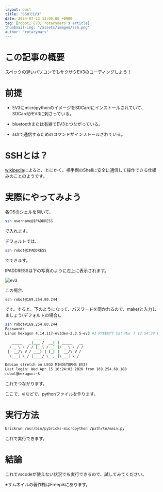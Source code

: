 ```yaml
---
layout: post
title: "SSHでEV3"
date: 2024-07-23 12:00:00 +0900
tag: [robot, EV3, rotarymars's article]
thumbnail-img: "/assets/images/ssh.png"
author: "rotarymars"
---
```

# この記事の概要
スペックの遅いパソコンでもサクサクEV3のコーディングしよう！

# 前提

- EV3にmicropythonのイメージをSDCardにインストールされていて、SDCardがEV3に刺さっている。

- bluetoothまたは有線でEV3とつながっている。

- sshで通信するためのコマンドがインストールされている。


# SSHとは？
[wikipedia](https://ja.wikipedia.org/wiki/Secure_Shell)によると、とにかく、相手側のShellに安全に通信して操作できる仕組みのことのようです。


# 実際にやってみよう

各OSのシェルを開いて、

```bash
ssh username@IPADDRESS
```

で入れます。

デフォルトでは、

```bash
ssh robot@IPADDRESS
```

でできます。

IPADDRESSは下の写真のように左上に表示されます。

![ev3](/assets/images/ev3dev.png)

この場合、

```bash
ssh robot@169.254.80.244
```
です。すると、下のようになって、パスワードを聞かれるので、makerと入力しましょう(デフォルトの場合)。

```bash
ssh robot@169.254.80.244
Password:
Linux hexagon 4.14.117-ev3dev-2.3.5-ev3 #1 PREEMPT Sat Mar 7 12:54:39 CST 2020 armv5tejl
             _____     _
   _____   _|___ /  __| | _____   __
  / _ \ \ / / |_ \ / _` |/ _ \ \ / /
 |  __/\ V / ___) | (_| |  __/\ V /
  \___| \_/ |____/ \__,_|\___| \_/

Debian stretch on LEGO MINDSTORMS EV3!
Last login: Wed Apr 15 10:24:02 2020 from 169.254.68.188
robot@hexagon:~$

```
これでつながります。

ここで、viなどで、pythonファイルを作ります。

# 実行方法

```bash
brickrun /usr/bin/pybricks-micropython /path/to/main.py
```

これで実行できます。

# 結論

これでvscodeが使えない状況でも実行できるので、試してみてください。

※サムネイルの著作権はFreepikにあります。
